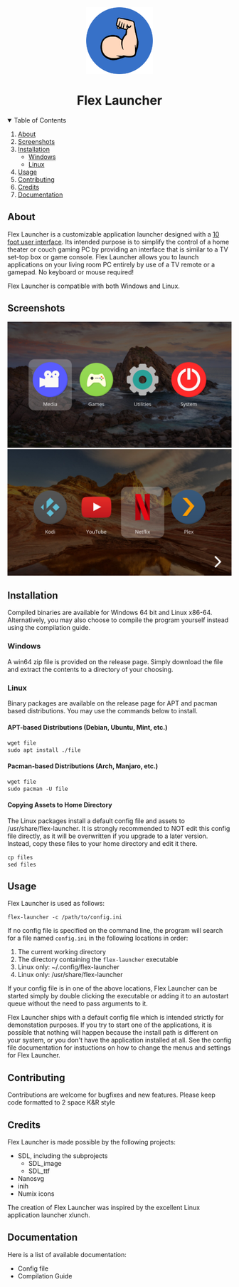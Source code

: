 <div align="center">
  <a>
    <img src="extra/flex-launcher.svg" alt="Logo" width="150" height="150">
  </a>


# Flex Launcher
</div>
<details open>
  <summary>Table of Contents</summary>
  <ol>
    <li>
      <a href="#about">About</a>
    </li>
    <li>
      <a href="#screenshots">Screenshots</a>
    </li>
    <li>
      <a href="#installation">Installation</a>
      <ul>
        <li><a href="windows">Windows</a></li>
        <li><a href="#linux">Linux</a></li>
      </ul>
    </li>
    <li><a href="#usage">Usage</a></li>
    <li><a href="#contributing">Contributing</a></li>
    <li><a href="#credits">Credits</a></li>
    <li><a href="#documentation">Documentation</a></li>
  </ol>
</details>

## About
Flex Launcher is a customizable application launcher designed with a [10 foot user interface](https://en.wikipedia.org/wiki/10-foot_user_interface). Its intended purpose is to simplify the control of a home theater or couch gaming PC by providing an interface that is similar to a TV set-top box or game console. Flex Launcher allows you to launch applications on your living room PC entirely by use of a TV remote or a gamepad. No keyboard or mouse required!

Flex Launcher is compatible with both Windows and Linux.

## Screenshots
![Screenshot 1](extra/screenshots/screenshot1.png "Screenshot 1")
![Screenshot 1](extra/screenshots/screenshot2.png "Screenshot 2")

## Installation
Compiled binaries are available for Windows 64 bit and Linux x86-64. Alternatively, you may also choose to compile the program yourself instead using the compilation guide.

### Windows
A win64 zip file is provided on the release page. Simply download the file and extract the contents to a directory of your choosing.

### Linux
Binary packages are available on the release page for APT and pacman based distributions. You may use the commands below to install.

#### APT-based Distributions (Debian, Ubuntu, Mint, etc.)
```
wget file
sudo apt install ./file
```

#### Pacman-based Distributions (Arch, Manjaro, etc.)
```
wget file
sudo pacman -U file
```
#### Copying Assets to Home Directory
The Linux packages install a default config file and assets to /usr/share/flex-launcher. It is strongly recommended to NOT edit this config file directly, as it will be overwritten if you upgrade to a later version. Instead, copy these files to your home directory and edit it there.
```
cp files
sed files
```

## Usage
Flex Launcher is used as follows:
```
flex-launcher -c /path/to/config.ini
```
If no config file is specified on the command line, the program will search for a file named ```config.ini``` in the following locations in order:
1. The current working directory
2. The directory containing the ```flex-launcher``` executable
3. Linux only: ~/.config/flex-launcher
4. Linux only: /usr/share/flex-launcher

If your config file is in one of the above locations, Flex Launcher can be started simply by double clicking the executable or adding it to an autostart queue without the need to pass arguments to it.

Flex Launcher ships with a default config file which is intended strictly for demonstation purposes. If you try to start one of the applications, it is possible that nothing will happen because the install path is different on your system, or you don't have the application installed at all. See the config file documentation for instuctions on how to change the menus and settings for Flex Launcher.

## Contributing
Contributions are welcome for bugfixes and new features. Please keep code formatted to 2 space K&R style

## Credits
Flex Launcher is made possible by the following projects:
- SDL, including the subprojects
  - SDL_image
  - SDL_ttf
- Nanosvg
- inih
- Numix icons

The creation of Flex Launcher was inspired by the excellent Linux application launcher xlunch.

## Documentation
Here is a list of available documentation:
- Config file
- Compilation Guide



